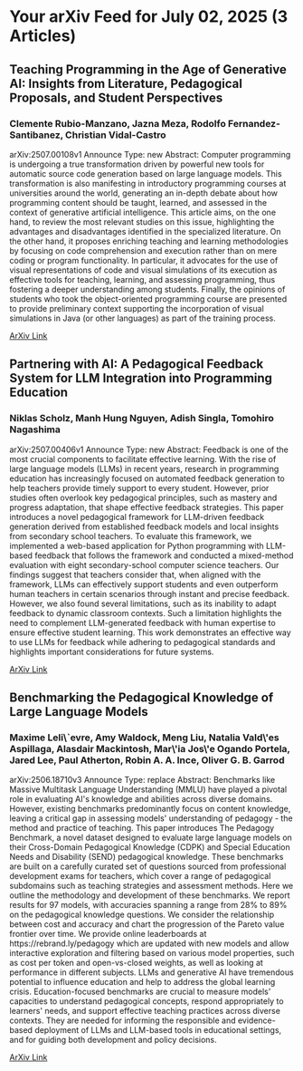 <h1>Your arXiv Feed for July 02, 2025 (3 Articles)</h1>
<h2>Teaching Programming in the Age of Generative AI: Insights from Literature, Pedagogical Proposals, and Student Perspectives</h2>
<h3>Clemente Rubio-Manzano, Jazna Meza, Rodolfo Fernandez-Santibanez, Christian Vidal-Castro</h3>
<p>arXiv:2507.00108v1 Announce Type: new 
Abstract: Computer programming is undergoing a true transformation driven by powerful new tools for automatic source code generation based on large language models. This transformation is also manifesting in introductory programming courses at universities around the world, generating an in-depth debate about how programming content should be taught, learned, and assessed in the context of generative artificial intelligence.
  This article aims, on the one hand, to review the most relevant studies on this issue, highlighting the advantages and disadvantages identified in the specialized literature. On the other hand, it proposes enriching teaching and learning methodologies by focusing on code comprehension and execution rather than on mere coding or program functionality. In particular, it advocates for the use of visual representations of code and visual simulations of its execution as effective tools for teaching, learning, and assessing programming, thus fostering a deeper understanding among students.
  Finally, the opinions of students who took the object-oriented programming course are presented to provide preliminary context supporting the incorporation of visual simulations in Java (or other languages) as part of the training process.</p>
<a href='https://arxiv.org/abs/2507.00108'>ArXiv Link</a>

<h2>Partnering with AI: A Pedagogical Feedback System for LLM Integration into Programming Education</h2>
<h3>Niklas Scholz, Manh Hung Nguyen, Adish Singla, Tomohiro Nagashima</h3>
<p>arXiv:2507.00406v1 Announce Type: new 
Abstract: Feedback is one of the most crucial components to facilitate effective learning. With the rise of large language models (LLMs) in recent years, research in programming education has increasingly focused on automated feedback generation to help teachers provide timely support to every student. However, prior studies often overlook key pedagogical principles, such as mastery and progress adaptation, that shape effective feedback strategies. This paper introduces a novel pedagogical framework for LLM-driven feedback generation derived from established feedback models and local insights from secondary school teachers. To evaluate this framework, we implemented a web-based application for Python programming with LLM-based feedback that follows the framework and conducted a mixed-method evaluation with eight secondary-school computer science teachers. Our findings suggest that teachers consider that, when aligned with the framework, LLMs can effectively support students and even outperform human teachers in certain scenarios through instant and precise feedback. However, we also found several limitations, such as its inability to adapt feedback to dynamic classroom contexts. Such a limitation highlights the need to complement LLM-generated feedback with human expertise to ensure effective student learning. This work demonstrates an effective way to use LLMs for feedback while adhering to pedagogical standards and highlights important considerations for future systems.</p>
<a href='https://arxiv.org/abs/2507.00406'>ArXiv Link</a>

<h2>Benchmarking the Pedagogical Knowledge of Large Language Models</h2>
<h3>Maxime Leli\`evre, Amy Waldock, Meng Liu, Natalia Vald\'es Aspillaga, Alasdair Mackintosh, Mar\'ia Jos\'e Ogando Portela, Jared Lee, Paul Atherton, Robin A. A. Ince, Oliver G. B. Garrod</h3>
<p>arXiv:2506.18710v3 Announce Type: replace 
Abstract: Benchmarks like Massive Multitask Language Understanding (MMLU) have played a pivotal role in evaluating AI's knowledge and abilities across diverse domains. However, existing benchmarks predominantly focus on content knowledge, leaving a critical gap in assessing models' understanding of pedagogy - the method and practice of teaching. This paper introduces The Pedagogy Benchmark, a novel dataset designed to evaluate large language models on their Cross-Domain Pedagogical Knowledge (CDPK) and Special Education Needs and Disability (SEND) pedagogical knowledge. These benchmarks are built on a carefully curated set of questions sourced from professional development exams for teachers, which cover a range of pedagogical subdomains such as teaching strategies and assessment methods. Here we outline the methodology and development of these benchmarks. We report results for 97 models, with accuracies spanning a range from 28% to 89% on the pedagogical knowledge questions. We consider the relationship between cost and accuracy and chart the progression of the Pareto value frontier over time. We provide online leaderboards at https://rebrand.ly/pedagogy which are updated with new models and allow interactive exploration and filtering based on various model properties, such as cost per token and open-vs-closed weights, as well as looking at performance in different subjects. LLMs and generative AI have tremendous potential to influence education and help to address the global learning crisis. Education-focused benchmarks are crucial to measure models' capacities to understand pedagogical concepts, respond appropriately to learners' needs, and support effective teaching practices across diverse contexts. They are needed for informing the responsible and evidence-based deployment of LLMs and LLM-based tools in educational settings, and for guiding both development and policy decisions.</p>
<a href='https://arxiv.org/abs/2506.18710'>ArXiv Link</a>

